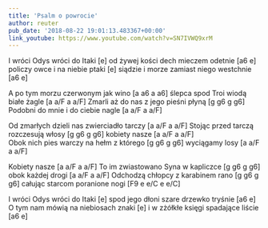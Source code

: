 ```yaml
---
title: 'Psalm o powrocie'
author: reuter
pub_date: '2018-08-22 19:01:13.483367+00:00'
link_youtube: https://www.youtube.com/watch?v=SN7IVWQ9xrM
---
```


I wróci Odys wróci do Itaki			        [e] 
od żywej kości dech mieczem odetnie	[a6 e]
policzy owce i na niebie ptaki			[e]
siądzie i morze zamiast niego westchnie	[a6 e]

A po tym morzu czerwonym jak wino	        [a a6 a a6]	
ślepca spod Troi wiodą białe żagle		[a a/F a a/F]
Zmarli aż do nas z jego pieśni płyną		[g g6 g g6]
Podobni do mnie i do ciebie nagle		[a a/F a a/F]

Od zmarłych dzieli nas zwierciadło tarczy	[a a/F a a/F]
Stojąc przed tarczą rozczesują włosy		        [g g6 g g6]
kobiety nasze 					                        [a a/F a a/F]	
Obok nich pies warczy na hełm z którego	[g g6 g g6]
wyciągamy losy					                        [a a/F a a/F]

Kobiety nasze 					                [a a/F a a/F]
To im zwiastowano Syna w kapliczce		[g g6 g g6]
obok każdej drogi					        [a a/F a a/F]
Odchodzą chłopcy z karabinem rano		[g g6 g g6]
całując starcom poranione nogi			[F9 e e/C e e/C]

I wróci Odys wróci do Itaki			        [e] 
spod jego dłoni szare drzewko tryśnie      [a6 e]
O tym nam mówią na niebiosach znaki	[e]
i w zżółkłe księgi spadające liście		[a6 e]
